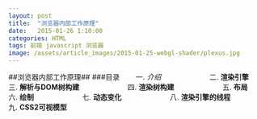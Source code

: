 ```yaml
---
layout: post
title:  "浏览器内部工作原理"
date:   2015-01-26 1:10:00
categories: HTML
tags: 前端 javascript 浏览器
image: /assets/article_images/2015-01-25-webgl-shader/plexus.jpg
---
```

##浏览器内部工作原理##
###目录
　　一. *介绍*
　　
　　
　　二. **渲染引擎**
　　
　　
　　三. **解析与DOM树构建**
　　
　　
　　四. **渲染树构建**
　　
　　
　　五. **布局**
　　
　　
　　六. **绘制**
　　
　　
　　七. **动态变化**
　　
　　
　　八. **渲染引擎的线程**
　　
　　
　　九. **CSS2可视模型**
　　
　　
　
